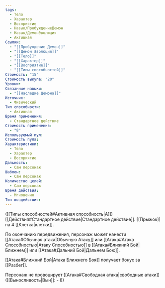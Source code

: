 ```yaml
---
tags:
  - Тело
  - Характер
  - Восприятие
  - Навык/ПробуждениеДемон
  - Навык/ДемонЭволюция
  - Активная
Ссылки:
  - "[[Пробуждение Демон]]"
  - "[[Демон Эволюция]]"
  - "[[Тело]]"
  - "[[Характер]]"
  - "[[Восприятие]]"
  - "[[Типы способностей]]"
Стоимость: "15"
Стоимость выкупа: "20"
Уровни: 
Связанные навыки:
  - "[[Наследие Демона]]"
Источник:
  - Физический
Тип способности:
  - Активная
Время применения:
  - Стандартное действие
Стоимость применения:
  - "8"
Используемый пул: 
Стоимость пула: 
Характеристики:
  - Тело
  - Характер
  - Восприятие
Дальность:
  - Сам персонаж
Шаблон:
  - Сам персонаж
Количество целей:
  - Сам персонаж
Время действия:
  - Мгновенно
Тип воздействия:
---
```

([[Типы способностей#Активная способность|А]]) [[Действия#Стандартное действие|Стандартное действие]]. [[Прыжок]] на 4 [[Клетка|клетки]]. 

По окончанию передвижения, персонаж может нанести [[Атака#Обычная атака|Обычную Атаку]] или [[Атака#Атака Способностью|Атаку Способностью]] в [[Атака#Ближний Бой|Ближнем]] или [[Атака#Дальний Бой|Дальнем Бою]]. 

[[Атака#Ближний Бой|Атака  Ближнего Боя]] получает бонус за [[Разбег]].

Персонаж не провоцирует [[Атака#Свободная атака|свободные атаки]] ([[Выносливость|Вын]]: - 8)